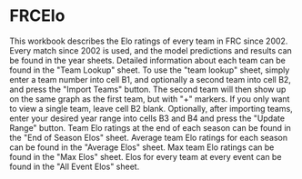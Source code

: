 # FRCElo

This workbook describes the Elo ratings of every team in FRC since 2002. Every match since 2002 is used, and the model predictions and results can be found in the year sheets. Detailed information about each team can be found in the "Team Lookup" sheet. To use the "team lookup" sheet, simply enter a team number into cell B1, and optionally a second team into cell B2, and press the "Import Teams" button. The second team will then show up on the same graph as the first team, but with "+" markers. If you only want to view a single team, leave cell B2 blank. Optionally, after importing teams, enter your desired year range into cells B3 and B4 and press the "Update Range" button. Team Elo ratings at the end of each season can be found in the "End of Season Elos" sheet. Average team Elo ratings for each season can be found in the "Average Elos" sheet. Max team Elo ratings can be found in the "Max Elos" sheet. Elos for every team at every event can be found in the "All Event Elos" sheet. 
